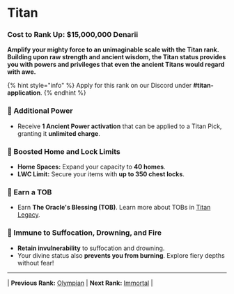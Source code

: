 # Titan

### Cost to Rank Up: $15,000,000 Denarii

**Amplify your mighty force to an unimaginable scale with the Titan rank. Building upon raw strength and ancient wisdom, the Titan status provides you with powers and privileges that even the ancient Titans would regard with awe.**

{% hint style="info" %}
Apply for this rank on our Discord under **#titan-application**.
{% endhint %}

### 🔹 Additional Power
- Receive **1 Ancient Power activation** that can be applied to a Titan Pick, granting it **unlimited charge**.

### 🔹 Boosted Home and Lock Limits
- **Home Spaces:** Expand your capacity to **40 homes**.
- **LWC Limit:** Secure your items with **up to 350 chest locks**.

### 🔹 Earn a TOB
- Earn **The Oracle's Blessing (TOB)**. Learn more about TOBs in [Titan Legacy](https://docs.playtheatria.com/the-oracles-blessing/titan-legacy).

### 🔹 Immune to Suffocation, Drowning, and Fire
- **Retain invulnerability** to suffocation and drowning.
- Your divine status also **prevents you from burning**. Explore fiery depths without fear!

---

| **Previous Rank:** [Olympian](/gameplay-features/ranks/divine-ranks/02-olympian.md) | **Next Rank:** [Immortal](/gameplay-features/ranks/divine-ranks/04-immortal.md) |
